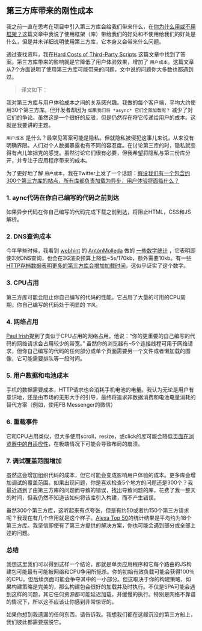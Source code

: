## 第三方库带来的刚性成本

我之前一直在思考在项目中引入第三方库会给我们带来什么，在[你为什么用或不用框架？](https://segmentfault.com/a/1190000016801687)这篇文章中我说了使用框架（库）带给我们的好处和不使用给我们的好处是什么，但是并未详细说明使用第三方库，它本身又会带来什么问题。

通过查找资料，我在[Hard Costs of Third-Party Scripts](https://daverupert.com/2018/10/hard-costs-of-third-party-scripts/) 这篇文章中找到了答案。第三方库带来的影响就是它降低了用户体验效果，增加了 `用户成本`。这篇文章从7个方面说明了使用第三方库可能带来的问题，文中说的问题你大多数也都遇到过。

> 译文如下：

我对第三方库与用户体验成本之间的关系感兴趣。我做的每个客户端，平均大约使用30个第三方库。但开发者却因为 `如果我们将 *async* 它们全部加载呢？` 减少了对它们的争论。虽然这是一个很好的反驳，但是仍然存在将它传递给用户的成本。这就是我要讲的主题。

`用户成本` 是什么？最常见答案可能是隐私。但就隐私被侵犯这事儿来说，从来没有明确界限。人们对个人数据暴露也有不同的容忍度。在讨论第三库的时，隐私就变得有点儿笨拙党的感觉。虽然讨论它们很有必要，但我希望将隐私与第三份库分开，并专注于应用程序带来的成本。

为了更好地了解 `用户成本`，我在Twitter上发了一个话题：[假设我们有一个包含约300个第三方库的站点，所有库都负责加载为异步，用户体验将面临什么？](https://twitter.com/davatron5000/status/1041751023356928000?s=20)

### 1. aync代码在你自己编写的代码之前到达

如果异步代码在你自己编写的代码完成下载之前到达，将阻止HTML，CSS和JS解析。

### 2. DNS查询成本

今年早些时候，我看到 [webhint](https://webhint.io/scanner/) 的 [AntónMolleda](https://twitter.com/molant) 做的 [一些数字统计](https://twitter.com/molant/status/996428453829210112?s=20) ，它表明即使3次DNS查询，也会在3G渲染预算上降低~5s/170kb，额外需要10kb。有一些[HTTP存档数据表明更多的第三方库会增加加载时间](https://discuss.httparchive.org/t/analyzing-3rd-party-performance-via-http-archive-crux/1359)，这似乎证实了这个数字。

### 3. CPU占用

第三方库可能会阻止你自己编写的代码的性能。它占用了大量的可用的CPU周期，你自己编写的代码处于明显的 `下风`。

### 4. 网络占用

[Paul Irish](https://twitter.com/paul_irish/status/1041867697250631680?s=20)提到了类似于CPU占用的网络占用，他说：“你的更重要的自己编写的代码的网络请求会占用较少的带宽。” 虽然你的浏览器有~5个连接线程可用于网络请求，但你自己编写的代码的任何部分或单个页面需要另一个文件或者懒加载的图像，它可能需要排队等一段时间。

### 5. 用户数据和电池成本

手机的数据需要成本，HTTP请求也会消耗手机电池的电量。我认为无论是用户有意识地，还是由市场的无形大手的引导，最终将追求非数据消费和电池电量消耗的替代方案（例如，使用FB Messenger的微信）

### 6. 重载事件

它和CPU占用类似，但大多使用scroll，resize，或click的库可能会降低[页面在浏览器中的自适应性](https://daverupert.com/2015/06/doherty-threshold/)，在极端情况下可能会导致布局的崩溃。

### 7. 调试覆盖范围增加

虽然这会增加组织代码的成本，但它可能会变成影响用户体验的成本。更多库会增加调试的覆盖范围。如果出现问题，你是喜欢检查5个地方的问题还是300个？我最近遇到了由第三方库的问题而导致的错误，找出导致问题的库，花费了我一整天的时间，但我仍然不知道该如何将该库引入构建，而不产生错误。

虽然300个第三方库，这听起来有点夸张，但是有约50或者约150个第三方请求呢？我现在有几个应用就是这个样子。[Alexa Top 50](https://trentwalton.com/notes/2018/01/23/third-party-script-prevalence-on-alexa-top-50.html)的统计结果是平均约为18个第三方库。我坚信即使有了第三方提供的解决方案，你也可能会遇到部分或全部上述的问题。

### 总结

我想这里我们可以得到这样一个结论，那就是单页应用程序和它每个路由的JS构建包可能最有可能被网络和CPU争用所扼杀。你的初始有效负载可能会获得100％的CPU，但后续页面可能会争夺其中的一小部分。但这取决于你的构建策略，如果构建策略是完美的，那么构建包会很好的加载并及时执行。不仅是SPA可能会遇到这样的问题，其它任何资源都可能延迟加载，并缓慢的执行。特别是网络不靠谱的情况下，所以这不应该让你感到非常惊讶的。

如果你想到我遗漏的任何东西，请告诉我。我想我们都在这艘沉没的第三方船上，我们彼此都需要摆脱它。

